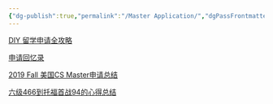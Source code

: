 ```yaml
---
{"dg-publish":true,"permalink":"/Master Application/","dgPassFrontmatter":true,"created":"2023-04-25T20:40:34.304+08:00","updated":"2023-04-25T22:36:46.720+08:00"}
---
```



[DIY 留学申请全攻略](https://linghao.io/posts/gradapply-diy)

[申请回忆录](https://trinkle23897.github.io//posts/application)

[2019 Fall 美国CS Master申请总结](https://nyan.im/p/2019-fall-cs-master-review)

[六级466到托福首战94的心得总结](https://behappy.cc/2017/07/27/toefl-90-experience/)



